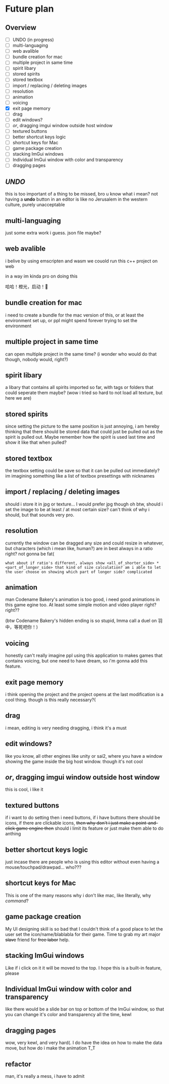 # Future plan

## Overview
- [ ] UNDO (in progress)
- [ ] multi-languaging
- [ ] web avalible
- [ ] bundle creation for mac
- [ ] multiple project in same time
- [ ] spirit libary
- [ ] stored spirits
- [ ] stored textbox
- [ ] import / replacing / deleting images
- [ ] resolution
- [ ] animation
- [ ] voicing
- [X] exit page memory
- [ ] drag
- [ ] edit windows?
- [ ] *or*, dragging imgui window outside host window
- [ ] textured buttons
- [ ] better shortcut keys logic
- [ ] shortcut keys for Mac
- [ ] game package creation
- [ ] stacking ImGui windows
- [ ] Individual ImGui window with color and transparency
- [ ] dragging pages

## ***UNDO***
this is too important of a thing to be missed, bro u know what i mean? not having a **undo** button in an editor is like no Jerusalem in the western culture, purely unacceptable

## multi-languaging
just some extra work i guess. json file maybe?

## web avalible
i belive by using emscripten and wasm we couold run this c++ project on web

in a way im kinda pro on doing this

哈哈！橙光，启动！🍊

## bundle creation for mac
i need to create a bundle for the mac version of this, or at least the environment set up, or ppl might spend forever trying to set the environment

## multiple project in same time
can open multiple project in the same time? (i wonder who would do that though, nobody would, right?)

## spirit libary
a libary that contains all spirits imported so far, with tags or folders that could seperate them maybe?
(wow i tried so hard to not load all texture, but here we are)

## stored spirits
since setting the picture to the same position is just annoying, i am hereby thinking that there should be stored data that could just be pulled out as the spirit is pulled out. Maybe remember how the spirit is used last time and show it like that when pulled?

## stored textbox
the textbox setting could be save so that it can be pulled out immediately? im imagining something like a list of textbox presettings with nicknames

## import / replacing / deleting images
should i store it in jpg or texture... I would prefer jpg though
oh btw, should i set the image to be at least / at most certain size? can't think of why i should, but that sounds very pro.

## resolution
currently the window can be dragged any size and could resize in whatever, but characters (which i mean like, human?) are in best always in a ratio right? not gonna be fat(

    what about if ratio's different, always show <all_of_shorter_side> * <part_of_longer_side> that kind of size calculation? am i able to let the user choose on showing which part of longer side? complicated

## animation
man Codename Bakery's animation is too good, i need good animations in this game egine too. At least some simple motion and video player right? right??

(btw Codename Bakery's hidden ending is so stupid, Imma call a duel on 羽中，等死吧你！)

## voicing
honestly can't really imagine ppl using this application to makes games that contains voicing, but one need to have dream, so i'm gonna add this feature.

## exit page memory
i think opening the project and the project opens at the last modification is a cool thing. though is this really necessary?(

## drag
i mean, editing is very needing dragging, i think it's a must

## edit windows?
like you know, all other engines like unity or sai2, where you have a window showing the game inside the big host window. though it's not cool

## *or*, dragging imgui window outside host window
this is cool, i like it

## textured buttons
if i want to do setting then i need buttons, if i have buttons there should be icons, if there are clickable icons, ~~then why don't i just make a point-and-click game engine then~~ should i limit its feature or just make them able to do anthing

## better shortcut keys logic
just incase there are people who is using this editor without even having a mouse/touchpad/drawpad... who???

## shortcut keys for Mac
This is one of the many reasons why i don't like mac, like literally, why *command*?

## game package creation
My UI designing skill is so bad that I couldn't think of a good place to let the user set the icon/name/blablabla for their game. Time to grab my art major ~~slave~~ friend for ~~free labor~~ help.

## stacking ImGui windows
Like if i click on it it will be moved to the top. I hope this is a built-in feature, please

## Individual ImGui window with color and transparency
like there would be a slide bar on top or bottom of the ImGui window, so that you can change it's color and transparency all the time, kewl

## dragging pages
wow, very kewl, and very hard(. I do have the idea on how to make the data move, but how do i make the animation T_T

## refactor
man, it's really a mess, i have to admit